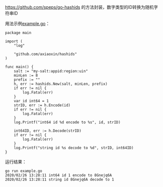 https://github.com/speps/go-hashids 的方法封装，数字类型的ID转换为随机字符串ID

用法示例[example.go](https://github.com/axiaoxin/hashids/blob/master/example/example.go)：

    package main

    import (
        "log"

        "github.com/axiaoxin/hashids"
    )

    func main() {
        salt := "my-salt:appid:region:uin"
        minLen := 8
        prefix := ""
        h, err := hashids.New(salt, minLen, prefix)
        if err != nil {
            log.Fatal(err)
        }
        var id int64 = 1
        strID, err := h.Encode(id)
        if err != nil {
            log.Fatal(err)
        }
        log.Printf("int64 id %d encode to %s", id, strID)

        int64ID, err := h.Decode(strID)
        if err != nil {
            log.Fatal(err)
        }
        log.Printf("string id %s decode to %d", strID, int64ID)
    }

运行结果：

    go run example.go
    2020/02/26 13:28:11 int64 id 1 encode to 8Gnejq6A
    2020/02/26 13:28:11 string id 8Gnejq6A decode to 1
